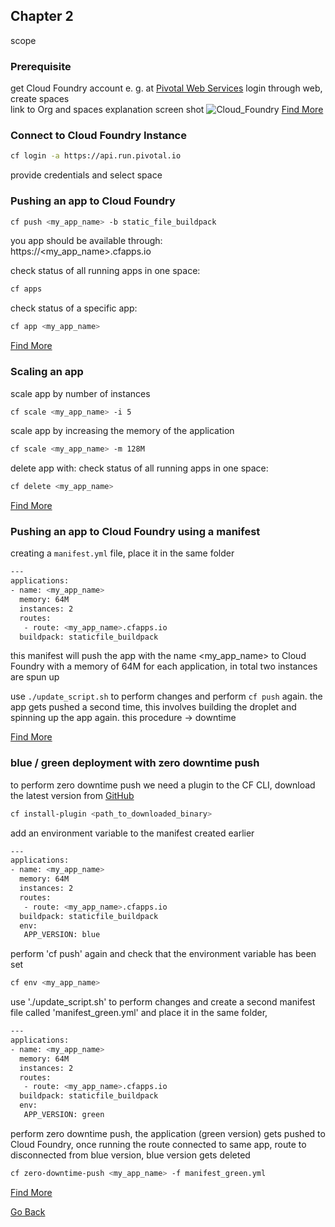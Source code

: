 ## Chapter 2

scope

### Prerequisite

get Cloud Foundry account e. g. at [Pivotal Web Services](https://run.pivotal.io/)
login through web, create spaces  
link to Org and spaces explanation
screen shot
![Cloud_Foundry](https://github.com/smichard/CNA_tutorial/blob/master/tutorial_assets/cf_cloud_foundry_spaces.JPG)
[Find More](http://docs.cloudfoundry.org/concepts/roles.html)

### Connect to Cloud Foundry Instance
```bash
cf login -a https://api.run.pivotal.io
```
provide credentials and select space

### Pushing an app to Cloud Foundry  
```bash
cf push <my_app_name> -b static_file_buildpack
```
you app should be available through:  
https://<my_app_name>.cfapps.io  

check status of all running apps in one space:  
```bash
cf apps
```

check status of a specific app:  
```bash
cf app <my_app_name>
```
[Find More](http://docs.cloudfoundry.org/devguide/deploy-apps/deploy-app.html)
### Scaling an app
scale app by number of instances
```bash
cf scale <my_app_name> -i 5
```

scale app by increasing the memory of the application
```bash
cf scale <my_app_name> -m 128M
```

delete app with:
check status of all running apps in one space:  
```bash
cf delete <my_app_name>
```
[Find More](http://docs.cloudfoundry.org/devguide/deploy-apps/cf-scale.html)

### Pushing an app to Cloud Foundry using a manifest
creating a `manifest.yml` file, place it in the same folder
```bash
---
applications:
- name: <my_app_name>
  memory: 64M
  instances: 2
  routes:
   - route: <my_app_name>.cfapps.io
  buildpack: staticfile_buildpack
```
this manifest will push the app with the name <my_app_name> to Cloud Foundry with a memory of 64M for each application, in total two instances are spun up  

use `./update_script.sh` to perform changes and perform `cf push` again. the app gets pushed a second time, this involves building the droplet and spinning up the app again. this procedure -> downtime

[Find More](http://docs.cloudfoundry.org/devguide/deploy-apps/manifest.html)

### blue / green deployment with zero downtime push
to perform zero downtime push we need a plugin to the CF CLI, download the latest version from [GitHub](https://github.com/contraband/autopilot/releases)
```bash
cf install-plugin <path_to_downloaded_binary>
```
add an environment variable to the manifest created earlier
```bash
---
applications:
- name: <my_app_name>
  memory: 64M
  instances: 2
  routes:
   - route: <my_app_name>.cfapps.io
  buildpack: staticfile_buildpack
  env:
   APP_VERSION: blue
```
perform 'cf push' again and check that the environment variable has been set
```bash
cf env <my_app_name>
```
use './update_script.sh' to perform changes and create a second manifest file called 'manifest_green.yml' and place it in the same folder,
```bash
---
applications:
- name: <my_app_name>
  memory: 64M
  instances: 2
  routes:
   - route: <my_app_name>.cfapps.io
  buildpack: staticfile_buildpack
  env:
   APP_VERSION: green
```
perform zero downtime push, the application (green version) gets pushed to Cloud Foundry, once running the route connected to same app, route to disconnected from blue version, blue version gets deleted
```bash
cf zero-downtime-push <my_app_name> -f manifest_green.yml
```
[Find More](http://docs.cloudfoundry.org/devguide/deploy-apps/blue-green.html)

[Go Back](https://github.com/smichard/CNA_tutorial)
